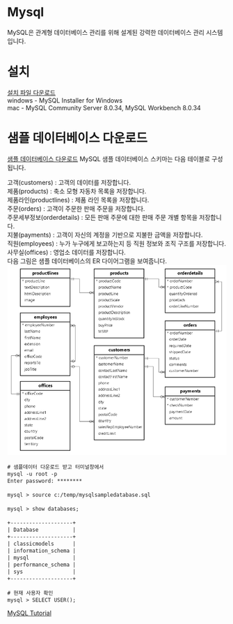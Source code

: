 
# Mysql

MySQL은 관계형 데이터베이스 관리를 위해 설계된 강력한 데이터베이스 관리 시스템입니다. 

# 설치
[설치 파일 다운로드](https://dev.mysql.com/downloads/)  
windows - MySQL Installer for Windows  
mac - MySQL Community Server 8.0.34, MySQL Workbench 8.0.34

# 샘플 데이터베이스 다운로드
[샘플 데이터베이스 다운로드](/data/mysqlsampledatabase.sql)
MySQL 샘플 데이터베이스 스키마는 다음 테이블로 구성됩니다.

고객(customers) : 고객의 데이터를 저장합니다.  
제품(products) : 축소 모형 자동차 목록을 저장합니다.  
제품라인(productlines) : 제품 라인 목록을 저장합니다.  
주문(orders) : 고객이 주문한 판매 주문을 저장합니다.  
주문세부정보(orderdetails) : 모든 판매 주문에 대한 판매 주문 개별 항목을 저장합니다.  
지불(payments) : 고객이 자신의 계정을 기반으로 지불한 금액을 저장합니다.  
직원(employees) : 누가 누구에게 보고하는지 등 직원 정보와 조직 구조를 저장합니다.  
사무실(offices) : 영업소 데이터를 저장합니다.  
다음 그림은 샘플 데이터베이스의 ER 다이어그램을 보여줍니다.  
![git](/img/mysql-sample-database.png)

```
# 샘플데이터 다운로드 받고 터미널창에서
mysql -u root -p
Enter password: ********

mysql > source c:/temp/mysqlsampledatabase.sql

mysql > show databases;

+--------------------+
| Database           |
+--------------------+
| classicmodels      |
| information_schema |
| mysql              |
| performance_schema |
| sys                |
+--------------------+

# 현재 사용자 확인
mysql > SELECT USER();
```

[MySQL Tutorial ](https://www.mysqltutorial.org/)

